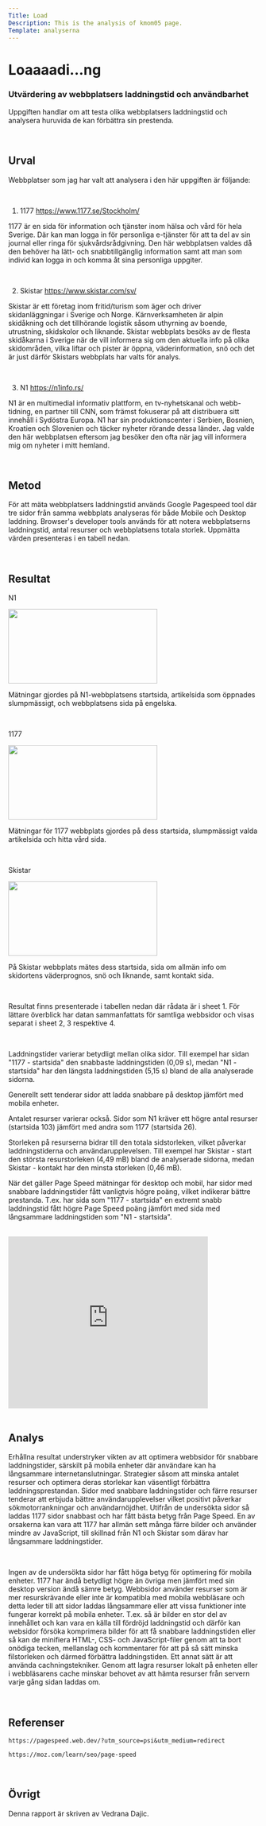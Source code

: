 ```yaml
---
Title: Load
Description: This is the analysis of kmom05 page.
Template: analyserna
---
```


Loaaaadi...ng
=======================

<h3>Utvärdering av webbplatsers laddningstid och användbarhet</h3>

Uppgiften handlar om att testa olika webbplatsers laddningstid och analysera huruvida de kan förbättra sin prestenda.

<br>

Urval
-----------------------

Webbplatser som jag har valt att analysera i den här uppgiften är följande:

<br>

1. 1177
https://www.1177.se/Stockholm/

1177 är en sida för information och tjänster inom hälsa och vård för hela Sverige. Där kan man logga in för personliga e-tjänster för att ta del av sin journal eller ringa för sjukvårdsrådgivning. Den här webbplatsen valdes då den behöver ha lätt- och snabbtillgänglig information samt att man som individ kan logga in och komma åt sina personliga uppgiter.

<br>

2. Skistar
https://www.skistar.com/sv/

Skistar är ett företag inom fritid/turism som äger och driver skidanläggningar i Sverige och Norge. Kärnverksamheten är alpin skidåkning och det tillhörande logistik såsom uthyrning av boende, utrustning, skidskolor och liknande. Skistar webbplats besöks av de flesta skidåkarna i Sverige när de vill informera sig om den aktuella info på olika skidområden, vilka liftar och pister är öppna, väderinformation, snö och det är just därför Skistars webbplats har valts för analys.

<br>

3. N1
https://n1info.rs/

N1 är en multimedial informativ plattform, en tv-nyhetskanal och webb-tidning, en partner till CNN, som främst fokuserar på att distribuera sitt innehåll i Sydöstra Europa. N1 har sin produktionscenter i Serbien, Bosnien, Kroatien och Slovenien och täcker nyheter rörande dessa länder. Jag valde den här webbplatsen eftersom jag besöker den ofta när jag vill informera mig om nyheter i mitt hemland. 

<br>

Metod
-----------------------

För att mäta webbplatsers laddningstid används Google Pagespeed tool där tre sidor från samma webbplats analyseras för både Mobile och Desktop laddning. Browser's developer tools används för att notera webbplatserns laddningstid, antal resurser och webbplatsens totala storlek. Uppmätta värden presenteras i en tabell nedan.

<br>

Resultat
-----------------------

N1

<img src="%base_url%/image/n1_bild.png" style="height: 150px; width: 300px;"/>

Mätningar gjordes på N1-webbplatsens startsida, artikelsida som öppnades slumpmässigt, och webbplatsens sida på engelska.

<br>

1177

<img src="%base_url%/image/1177_bild.png" style="height: 150px; width: 300px;"/>

Mätningar för 1177 webbplats gjordes på dess startsida, slumpmässigt valda artikelsida och hitta vård sida.

<br>

Skistar

<img src="%base_url%/image/skistar_bild.png" style="height: 150px; width: 300px;"/>

På Skistar webbplats mätes dess startsida, sida om allmän info om skidortens väderprognos, snö och liknande, samt kontakt sida.

<br>

Resultat finns presenterade i tabellen nedan där rådata är i sheet 1. För lättare överblick har datan sammanfattats för samtliga webbsidor och visas separat i sheet 2, 3 respektive 4.

<br>

Laddningstider varierar betydligt mellan olika sidor. Till exempel har sidan "1177 - startsida" den snabbaste laddningstiden (0,09 s), medan "N1 - startsida" har den längsta laddningstiden (5,15 s) bland de alla analyserade sidorna.

Generellt sett tenderar sidor att ladda snabbare på desktop jämfört med mobila enheter.

Antalet resurser varierar också. Sidor som N1 kräver ett högre antal resurser (startsida 103) jämfört med andra som 1177 (startsida 26).

Storleken på resurserna bidrar till den totala sidstorleken, vilket påverkar laddningstiderna och användarupplevelsen. Till exempel har Skistar - start den största resurstorleken (4,49 mB) bland de analyserade sidorna, medan Skistar - kontakt har den minsta storleken (0,46 mB).

När det gäller Page Speed mätningar för desktop och mobil, har sidor med snabbare laddningstider fått vanligtvis högre poäng, vilket indikerar bättre prestanda.
T.ex. har sida som "1177 - startsida" en extremt snabb laddningstid fått högre Page Speed poäng jämfört med sida med långsammare laddningstiden som "N1 - startsida".

<br>

<div class="embed-container">
<iframe width="402" height="346" frameborder="0" scrolling="no" src="https://studentbth-my.sharepoint.com/personal/veda23_student_bth_se/_layouts/15/Doc.aspx?sourcedoc={2716374d-2d11-4423-98c1-6f08a49f44f8}&action=embedview&wdAllowInteractivity=False&wdHideHeaders=True&wdDownloadButton=True&wdInConfigurator=True&wdInConfigurator=True"></iframe>
</div>
<br>

Analys
-----------------------

Erhållna resultat understryker vikten av att optimera webbsidor för snabbare laddningstider, särskilt på mobila enheter där användare kan ha långsammare internetanslutningar. Strategier såsom att minska antalet resurser och optimera deras storlekar kan väsentligt förbättra laddningsprestandan.
Sidor med snabbare laddningstider och färre resurser tenderar att erbjuda bättre användarupplevelser vilket positivt påverkar sökmotorrankningar och användarnöjdhet. 
Utifrån de undersökta sidor så laddas 1177 sidor snabbast och har fått bästa betyg från Page Speed. En av orsakerna kan vara att 1177 har allmän sett många färre bilder och använder mindre av JavaScript, till skillnad från N1 och Skistar som därav har långsammare laddningstider.

<br>

Ingen av de undersökta sidor har fått höga betyg för optimering för mobila enheter. 1177 har ändå betydligt högre än övriga men jämfört med sin desktop version ändå sämre betyg. Webbsidor använder resurser som är mer resurskrävande eller inte är kompatibla med mobila webbläsare och detta leder till att sidor laddas långsammare eller att vissa funktioner inte fungerar korrekt på mobila enheter. T.ex. så är bilder en stor del av innehållet och kan vara en källa till fördröjd laddningstid och därför kan websidor försöka komprimera bilder för att få snabbare laddningstiden eller så kan de minifiera HTML-, CSS- och JavaScript-filer genom att ta bort onödiga tecken, mellanslag och kommentarer för att på så sätt minska filstorleken och därmed förbättra laddningstiden. Ett annat sätt är att använda cachningstekniker. Genom att lagra resurser lokalt på enheten eller i webbläsarens cache minskar behovet av att hämta resurser från servern varje gång sidan laddas om.

<br>

Referenser
-----------------------

    https://pagespeed.web.dev/?utm_source=psi&utm_medium=redirect

    https://moz.com/learn/seo/page-speed

<br>

Övrigt
-----------------------

Denna rapport är skriven av Vedrana Dajic.